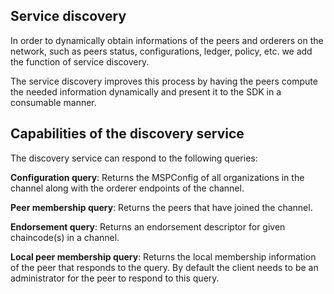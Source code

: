 ## Service discovery
In order to dynamically obtain informations of the peers and orderers on the network, such as peers status, configurations, ledger, policy, etc. we add the function of service discovery. 

The service discovery improves this process by having the peers compute the needed information dynamically and present it to the SDK in a consumable manner.

## Capabilities of the discovery service

The discovery service can respond to the following queries:

**Configuration query**: Returns the MSPConfig of all organizations in the channel along with the orderer endpoints of the channel.

**Peer membership query**: Returns the peers that have joined the channel.

**Endorsement query**: Returns an endorsement descriptor for given chaincode(s) in a channel.

**Local peer membership query**: Returns the local membership information of the peer that responds to the query. By default the client needs to be an administrator for the peer to respond to this query.

